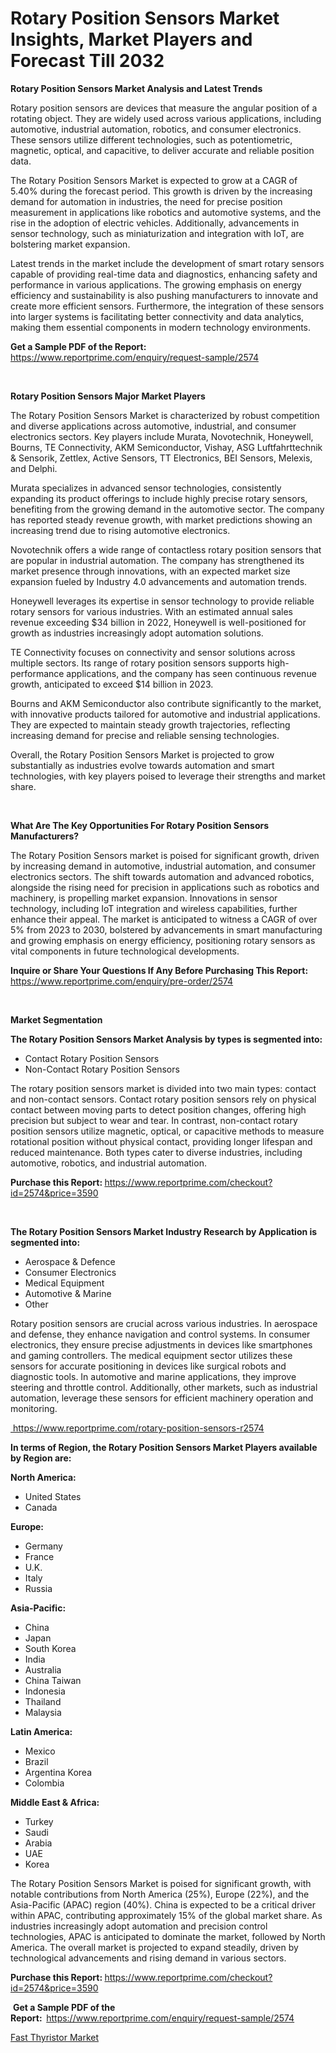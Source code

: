 <p><h1>Rotary Position Sensors Market Insights, Market Players and Forecast Till 2032</h1></p><p><strong>Rotary Position Sensors Market Analysis and Latest Trends</strong></p>
<p><p>Rotary position sensors are devices that measure the angular position of a rotating object. They are widely used across various applications, including automotive, industrial automation, robotics, and consumer electronics. These sensors utilize different technologies, such as potentiometric, magnetic, optical, and capacitive, to deliver accurate and reliable position data.</p><p>The Rotary Position Sensors Market is expected to grow at a CAGR of 5.40% during the forecast period. This growth is driven by the increasing demand for automation in industries, the need for precise position measurement in applications like robotics and automotive systems, and the rise in the adoption of electric vehicles. Additionally, advancements in sensor technology, such as miniaturization and integration with IoT, are bolstering market expansion.</p><p>Latest trends in the market include the development of smart rotary sensors capable of providing real-time data and diagnostics, enhancing safety and performance in various applications. The growing emphasis on energy efficiency and sustainability is also pushing manufacturers to innovate and create more efficient sensors. Furthermore, the integration of these sensors into larger systems is facilitating better connectivity and data analytics, making them essential components in modern technology environments.</p></p>
<p><strong>Get a Sample PDF of the Report:&nbsp;</strong> <a href="https://www.reportprime.com/enquiry/request-sample/2574?utm_campaign=3054&utm_medium=2&utm_source=Github&utm_content=ia&utm_term=18032025&utm_id=rotary-position-sensors">https://www.reportprime.com/enquiry/request-sample/2574</a></p>
<p>&nbsp;</p>
<p><strong>Rotary Position Sensors Major Market Players</strong></p>
<p><p>The Rotary Position Sensors Market is characterized by robust competition and diverse applications across automotive, industrial, and consumer electronics sectors. Key players include Murata, Novotechnik, Honeywell, Bourns, TE Connectivity, AKM Semiconductor, Vishay, ASG Luftfahrttechnik & Sensorik, Zettlex, Active Sensors, TT Electronics, BEI Sensors, Melexis, and Delphi.</p><p>Murata specializes in advanced sensor technologies, consistently expanding its product offerings to include highly precise rotary sensors, benefiting from the growing demand in the automotive sector. The company has reported steady revenue growth, with market predictions showing an increasing trend due to rising automotive electronics.</p><p>Novotechnik offers a wide range of contactless rotary position sensors that are popular in industrial automation. The company has strengthened its market presence through innovations, with an expected market size expansion fueled by Industry 4.0 advancements and automation trends.</p><p>Honeywell leverages its expertise in sensor technology to provide reliable rotary sensors for various industries. With an estimated annual sales revenue exceeding $34 billion in 2022, Honeywell is well-positioned for growth as industries increasingly adopt automation solutions.</p><p>TE Connectivity focuses on connectivity and sensor solutions across multiple sectors. Its range of rotary position sensors supports high-performance applications, and the company has seen continuous revenue growth, anticipated to exceed $14 billion in 2023.</p><p>Bourns and AKM Semiconductor also contribute significantly to the market, with innovative products tailored for automotive and industrial applications. They are expected to maintain steady growth trajectories, reflecting increasing demand for precise and reliable sensing technologies.</p><p>Overall, the Rotary Position Sensors Market is projected to grow substantially as industries evolve towards automation and smart technologies, with key players poised to leverage their strengths and market share.</p></p>
<p>&nbsp;</p>
<p><strong>What Are The Key Opportunities For Rotary Position Sensors Manufacturers?</strong></p>
<p><p>The Rotary Position Sensors market is poised for significant growth, driven by increasing demand in automotive, industrial automation, and consumer electronics sectors. The shift towards automation and advanced robotics, alongside the rising need for precision in applications such as robotics and machinery, is propelling market expansion. Innovations in sensor technology, including IoT integration and wireless capabilities, further enhance their appeal. The market is anticipated to witness a CAGR of over 5% from 2023 to 2030, bolstered by advancements in smart manufacturing and growing emphasis on energy efficiency, positioning rotary sensors as vital components in future technological developments.</p></p>
<p><strong>Inquire or Share Your Questions If Any Before Purchasing This Report:</strong> <a href="https://www.reportprime.com/enquiry/pre-order/2574?utm_campaign=3054&utm_medium=2&utm_source=Github&utm_content=ia&utm_term=18032025&utm_id=rotary-position-sensors">https://www.reportprime.com/enquiry/pre-order/2574</a></p>
<p>&nbsp;</p>
<p><strong>Market Segmentation</strong></p>
<p><strong>The Rotary Position Sensors Market Analysis by types is segmented into:</strong></p>
<p><ul><li>Contact Rotary Position Sensors</li><li>Non-Contact Rotary Position Sensors</li></ul></p>
<p><p>The rotary position sensors market is divided into two main types: contact and non-contact sensors. Contact rotary position sensors rely on physical contact between moving parts to detect position changes, offering high precision but subject to wear and tear. In contrast, non-contact rotary position sensors utilize magnetic, optical, or capacitive methods to measure rotational position without physical contact, providing longer lifespan and reduced maintenance. Both types cater to diverse industries, including automotive, robotics, and industrial automation.</p></p>
<p><strong>Purchase this Report:&nbsp;</strong><a href="https://www.reportprime.com/checkout?id=2574&price=3590&utm_campaign=3054&utm_medium=2&utm_source=Github&utm_content=ia&utm_term=18032025&utm_id=rotary-position-sensors">https://www.reportprime.com/checkout?id=2574&price=3590</a></p>
<p>&nbsp;</p>
<p><strong>The Rotary Position Sensors Market Industry Research by Application is segmented into:</strong></p>
<p><ul><li>Aerospace & Defence</li><li>Consumer Electronics</li><li>Medical Equipment</li><li>Automotive & Marine</li><li>Other</li></ul></p>
<p><p>Rotary position sensors are crucial across various industries. In aerospace and defense, they enhance navigation and control systems. In consumer electronics, they ensure precise adjustments in devices like smartphones and gaming controllers. The medical equipment sector utilizes these sensors for accurate positioning in devices like surgical robots and diagnostic tools. In automotive and marine applications, they improve steering and throttle control. Additionally, other markets, such as industrial automation, leverage these sensors for efficient machinery operation and monitoring.</p></p>
<p><a href="https://www.reportprime.com/rotary-position-sensors-r2574?utm_campaign=3054&utm_medium=2&utm_source=Github&utm_content=ia&utm_term=18032025&utm_id=rotary-position-sensors">&nbsp;https://www.reportprime.com/rotary-position-sensors-r2574</a></p>
<p><strong>In terms of Region, the Rotary Position Sensors Market Players available by Region are:</strong></p>
<p>
    <p> <strong> North America: </strong>
        <ul>
            <li>United States</li>
            <li>Canada</li>
        </ul>
        </p> 
    <p> <strong> Europe: </strong>
        <ul>
            <li>Germany</li>
            <li>France</li>
            <li>U.K.</li>
            <li>Italy</li>
            <li>Russia</li>
        </ul>
        </p> 
    <p> <strong> Asia-Pacific: </strong>
        <ul>
            <li>China</li>
            <li>Japan</li>
            <li>South Korea</li>
            <li>India</li>
            <li>Australia</li>
            <li>China Taiwan</li>
            <li>Indonesia</li>
            <li>Thailand</li>
            <li>Malaysia</li>
        </ul>
        </p> 
    <p> <strong> Latin America: </strong>
        <ul>
            <li>Mexico</li>
            <li>Brazil</li>
            <li>Argentina Korea</li>
            <li>Colombia</li>
        </ul>
        </p> 
    <p> <strong> Middle East & Africa: </strong>
        <ul>
            <li>Turkey</li>
            <li>Saudi</li>
            <li>Arabia</li>
            <li>UAE</li>
            <li>Korea</li>
        </ul>
    </p>
    </p>
<p><p>The Rotary Position Sensors Market is poised for significant growth, with notable contributions from North America (25%), Europe (22%), and the Asia-Pacific (APAC) region (40%). China is expected to be a critical driver within APAC, contributing approximately 15% of the global market share. As industries increasingly adopt automation and precision control technologies, APAC is anticipated to dominate the market, followed by North America. The overall market is projected to expand steadily, driven by technological advancements and rising demand in various sectors.</p></p>
<p><strong>Purchase this Report: </strong><a href="https://www.reportprime.com/checkout?id=2574&price=3590&utm_campaign=3054&utm_medium=2&utm_source=Github&utm_content=ia&utm_term=18032025&utm_id=rotary-position-sensors">https://www.reportprime.com/checkout?id=2574&price=3590</a></p>
<p>&nbsp;<strong>Get a Sample PDF of the Report:&nbsp;&nbsp;</strong><a href="https://www.reportprime.com/enquiry/request-sample/2574?utm_campaign=3054&utm_medium=2&utm_source=Github&utm_content=ia&utm_term=18032025&utm_id=rotary-position-sensors">https://www.reportprime.com/enquiry/request-sample/2574</a></p>
<p><strong></strong></p>
<p><p><a href="https://github.com/mismannely/Market-Research-Report-List-1/blob/main/fast-thyristor-market.md?utm_campaign=3054&utm_medium=2&utm_source=Github&utm_content=ia&utm_term=18032025&utm_id=rotary-position-sensors">Fast Thyristor Market</a></p></p>